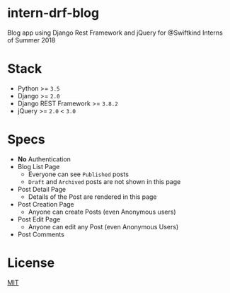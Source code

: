 # intern-drf-blog

Blog app using Django Rest Framework and jQuery for @Swiftkind Interns of Summer 2018


# Stack

- Python >= `3.5`
- Django >= `2.0`
- Django REST Framework >= `3.8.2`
- jQuery >= `2.0`  < `3.0`

# Specs

- **No** Authentication
- Blog List Page
    - Everyone can see `Published` posts
    - `Draft` and `Archived` posts are not shown in this page
- Post Detail Page
    - Details of the Post are rendered in this page
- Post Creation Page
    - Anyone can create Posts (even Anonymous users)
- Post Edit Page
    - Anyone can edit any Post (even Anonymous Users)
- Post Comments

# License

[MIT](./LICENSE)
